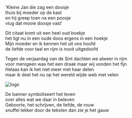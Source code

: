 
'Kleine Jan die zag een doosje\
thuis bij moeder op de kast\
en hij greep toen na een poosje\
vlug dat mooie doosje vast'

Dit citaat komt uit een heel oud boekje\
het ligt nu in een oude doos ergens in een hoekje\
Mijn moeder en ik kennen het uit ons hoofd\
de liefde voor taal en rijm is nooit uitgedoofd

Tegen de verjaardag van de Sint dachten we alweer in rijm\
voor menigeen was het een draak maar wij vonden het fijn\
Helaas kan ik het niet meer met haar delen\
maar ik deel het nu op het wereld wijde web met velen

![logo](logo.png)

De banner symboliseert het leven\
over alles wat we daar in beleven\
Geboorte, het schrijven, de liefde, de rouw\
snuffel lekker door de teksten dan zie je het gauw
